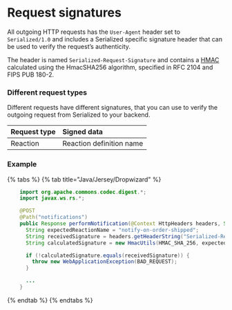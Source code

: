 # Request signatures

All outgoing HTTP requests has the `User-Agent` header set to `Serialized/1.0` and includes a Serialized specific signature header that can be used to verify the request’s authenticity.

The header is named `Serialized-Request-Signature` and contains a [HMAC](https://en.wikipedia.org/wiki/HMAC) calculated using the HmacSHA256 algorithm, specified in RFC 2104 and FIPS PUB 180-2.

### Different request types

Different requests have different signatures, that you can use to verify the outgoing request from Serialized to your backend. 

| Request type | Signed data |
| :--- | :--- |
| Reaction | Reaction definition name |

### Example

{% tabs %}
{% tab title="Java/Jersey/Dropwizard" %}
```java
    import org.apache.commons.codec.digest.*;
    import javax.ws.rs.*;

    @POST
    @Path("notifications")
    public Response performNotification(@Context HttpHeaders headers, String body) {
      String expectedReactionName = "notify-on-order-shipped";
      String receivedSignature = headers.getHeaderString("Serialized-Request-Signature");
      String calculatedSignature = new HmacUtils(HMAC_SHA_256, expectedReactionName).hmacHex(body);

      if (!calculatedSignature.equals(receivedSignature)) {
        throw new WebApplicationException(BAD_REQUEST);
      }

      ...
    }
```
{% endtab %}
{% endtabs %}


